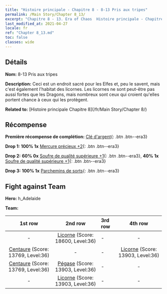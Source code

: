 ```yaml
---
title: "Histoire principale - Chapitre 8 - 8-13 Pris aux tripes"
permalink: /Main Story/Chapter 8_13/
excerpt: "Chapitre 8 - 13. Era of Chaos  Histoire principale - Chapitre 8_13. 8-13 Pris aux tripes"
last_modified_at: 2021-04-27
locale: fr
ref: "Chapter 8_13.md"
toc: false
classes: wide
---
```


## Détails

 **Nom:** 8-13 Pris aux tripes

 **Description:** Ceci est un endroit sacré pour les Elfes et, peu le savent, mais c'est également l'habitat des licornes. Les licornes ne sont peut-être pas aussi fortes que les Dragons, mais nombreux sont ceux qui croient qu'elles portent chance à ceux qui les protègent.

 **Related to:** [Histoire principale Chapitre 8](/fr/Main Story/Chapter 8/)

## Récompense

 **Première récompense de complétion:** [Clé d'argent](/ItemsFR/con_693/){: .btn .btn--era3}

 **Drop 1:** **100% 1x** [Mercure précieux +2](/ItemsFR/mat_28/){: .btn .btn--era3}

 **Drop 2:** **60% 0x** [Soufre de qualité supérieure +1](/ItemsFR/mat_22/){: .btn .btn--era3}, **40% 1x** [Soufre de qualité supérieure +1](/ItemsFR/mat_22/){: .btn .btn--era3}

 **Drop 3:** **100% 1x** [Parchemins de sorts](/ItemsFR/con_694/){: .btn .btn--era3}


## Fight against Team
 **Hero:** h_Adelaide

 **Team:**


  | 1st row | 2nd row | 3rd row | 4th row |
  |:----:|:----:|:----|:----:|
  | - | [Licorne](/fr/units/Unicorn/) (Score: 18600, Level:36)  | - | - |
  | [Centaure](/fr/units/Centaur/) (Score: 13769, Level:36)  | - | - | [Licorne](/fr/units/Unicorn/) (Score: 13903, Level:36)  |
  | [Centaure](/fr/units/Centaur/) (Score: 13769, Level:36)  | [Pégase](/fr/units/Pegasus/) (Score: 13903, Level:36)  | - | - |
  | - | [Licorne](/fr/units/Unicorn/) (Score: 13903, Level:36)  | - | - |


